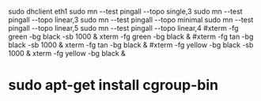 sudo dhclient eth1
sudo mn --test pingall --topo single,3
sudo mn --test pingall --topo linear,3
sudo mn --test pingall --topo minimal
sudo mn --test pingall --topo linear,5
sudo mn --test pingall --topo linear,4
#xterm -fg green -bg black -sb 1000 &
xterm -fg green -bg black  &
#xterm -fg tan -bg black -sb 1000 &
xterm -fg tan -bg black &
#xterm -fg yellow -bg black -sb 1000 &
xterm -fg yellow -bg black &

# sudo apt-get install cgroup-bin

